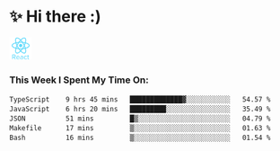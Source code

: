 <h1 align="left">✨ Hi there :)</h1>

  <a href="https://reactjs.org/" target="_blank" rel="noreferrer">   
    <img src="https://raw.githubusercontent.com/devicons/devicon/master/icons/react/react-original-wordmark.svg" alt="react" width="40"     
    height="40"/></a>
 
<h3 align="left">This Week I Spent My Time On:</h3>
<!--START_SECTION:waka-->

```txt
TypeScript    9 hrs 45 mins   █████████████▓░░░░░░░░░░░   54.57 %
JavaScript    6 hrs 20 mins   █████████░░░░░░░░░░░░░░░░   35.49 %
JSON          51 mins         █▒░░░░░░░░░░░░░░░░░░░░░░░   04.79 %
Makefile      17 mins         ▒░░░░░░░░░░░░░░░░░░░░░░░░   01.63 %
Bash          16 mins         ▒░░░░░░░░░░░░░░░░░░░░░░░░   01.54 %
```

<!--END_SECTION:waka-->

